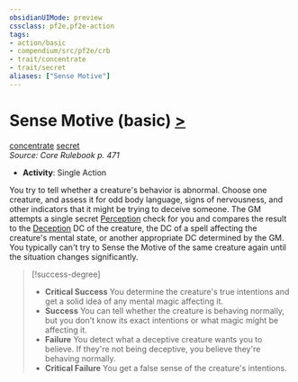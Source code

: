 ```yaml
---
obsidianUIMode: preview
cssclass: pf2e,pf2e-action
tags:
- action/basic
- compendium/src/pf2e/crb
- trait/concentrate
- trait/secret
aliases: ["Sense Motive"]
---
```

# Sense Motive (basic) [>](chapter-9-playing-the-game.md#Actions "Single Action")
[concentrate](concentrate.md "Concentrate Action & Ability Trait")  [secret](secret.md "Secret General Trait")  
*Source: Core Rulebook p. 471*  


- **Activity**: Single Action

You try to tell whether a creature's behavior is abnormal. Choose one creature, and assess it for odd body language, signs of nervousness, and other indicators that it might be trying to deceive someone. The GM attempts a single secret [Perception](skills.md#Perception) check for you and compares the result to the [Deception](skills.md#Deception) DC of the creature, the DC of a spell affecting the creature's mental state, or another appropriate DC determined by the GM. You typically can't try to Sense the Motive of the same creature again until the situation changes significantly.

> [!success-degree] 
> - **Critical Success** You determine the creature's true intentions and get a solid idea of any mental magic affecting it.
> - **Success** You can tell whether the creature is behaving normally, but you don't know its exact intentions or what magic might be affecting it.
> - **Failure** You detect what a deceptive creature wants you to believe. If they're not being deceptive, you believe they're behaving normally.
> - **Critical Failure** You get a false sense of the creature's intentions.
